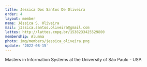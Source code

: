 ```yaml
---
title: Jessica Dos Santos De Oliveira
order: 4
layout: member
name: Jéssica S. Oliveira
mail: j3ssica.santos.oliveira@gmail.com
lattes: http://lattes.cnpq.br/1538233425529800
membership: Alumna
photo: img/members/jessica_oliveira.png
update: '2022-08-15'
---
```


Masters in Information Systems at the University of São Paulo - USP.

